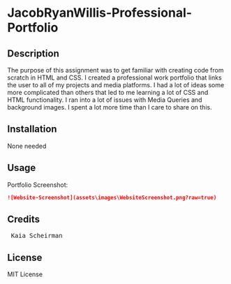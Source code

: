 # JacobRyanWillis-Professional-Portfolio

## Description

The purpose of this assignment was to get familiar with creating code from scratch in HTML and CSS. I created a professional work portfolio that links the user to all of my projects and media platforms. I had a lot of ideas some more complicated than others that led to me learning a lot of CSS and HTML functionality. I ran into a lot of issues with Media Queries and background images. I spent a lot more time than I care to share on this. 

## Installation

None needed

## Usage

Portfolio Screenshot:
```md
![Website-Screenshot](assets\images\WebsiteScreenshot.png?raw=true)
```
## Credits

<pre> Kaia Scheirman </pre>

## License

MIT License